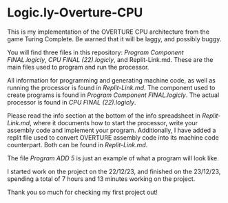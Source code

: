 # Logic.ly-Overture-CPU

This is my implementation of the OVERTURE CPU architecture from the game Turing Complete.
Be warned that it will be laggy, and possibly buggy.

You will find three files in this repository: *Program Component FINAL.logicly*, *CPU FINAL (22).logicly*, and Replit-Link.md.
These are the main files used to program and run the processor.

All information for programming and generating machine code, as well as running the processor is found in *Replit-Link.md*.
The component used to create programs is found in *Program Component FINAL.logicly*.
The actual processor is found in *CPU FINAL (22).logicly*.

Please read the info section at the bottom of the info spreadsheet in *Replit-Link.md*, where it documents how to start the processor, write your assembly code and implement your program.
Additionally, I have added a replit file used to convert OVERTURE assembly code into its machine code counterpart. Both can be found in *Replit-Link.md*.

The file *Program ADD 5* is just an example of what a program will look like.

I started work on the project on the 22/12/23, and finished on the 23/12/23, spending a total of 7 hours and 13 minutes working on the project.  

Thank you so much for checking my first project out!
